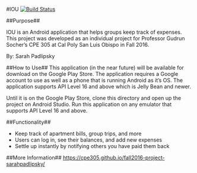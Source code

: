 #IOU
[![Build Status](https://travis-ci.org/cpe305/fall2016-project-sarahpadlipsky.svg?branch=master)](https://travis-ci.org/cpe305/fall2016-project-sarahpadlipsky)

##Purpose##

IOU is an Android application that helps groups keep track of expenses. This project was developed as an individual project for Professor Gudrun Socher’s CPE 305 at Cal Poly San Luis Obispo in Fall 2016.

By: Sarah Padlipsky

##How to Use##
This application (in the near future) will be available for download on the Google Play Store. The application requires a Google account to use as well as a phone that is running Android as it’s OS. The application supports API Level 16 and above which is Jelly Bean and newer.

Until it is on the Google Play Store, clone this directory and open up the project on Android Studio. Run this application on any emulator that supports API Level 16 and above.

##Functionality##
* Keep track of apartment bills, group trips, and more
* Users can log in, see their balances, and add new expenses
* Settle up instantly by notifying others you have paid them back

##More Information##
https://cpe305.github.io/fall2016-project-sarahpadlipsky/
